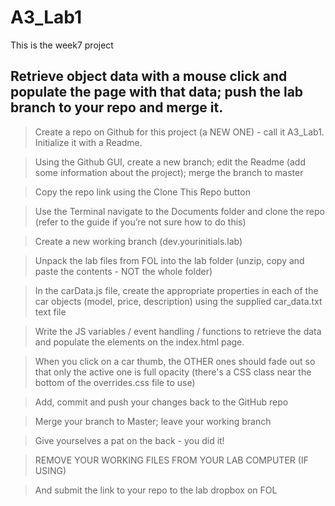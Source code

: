 # A3_Lab1
This is the week7 project


## Retrieve object data with a mouse click and populate the page with that data; push the lab branch to your repo and merge it.

> Create a repo on Github for this project (a NEW ONE) - call it A3_Lab1. Initialize it with a Readme.

> Using the Github GUI, create a new branch; edit the Readme (add some information about the project); merge the branch to master

> Copy the repo link using the Clone This Repo button

> Use the Terminal navigate to the Documents folder and clone the repo (refer to the guide if you’re not sure how to do this)

> Create a new working branch (dev.yourinitials.lab)

> Unpack the lab files from FOL into the lab folder (unzip, copy and paste the contents - NOT the whole folder)

> In the carData.js file, create the appropriate properties in each of the car objects (model, price, description) using the supplied car_data.txt text file

> Write the JS variables / event handling / functions to retrieve the data and populate the elements on the index.html page.

> When you click on a car thumb, the OTHER ones should fade out so that only the active one is full opacity (there's a CSS class near the bottom of the overrides.css file to use)

> Add, commit and push your changes back to the GitHub repo

> Merge your branch to Master; leave your working branch

> Give yourselves a pat on the back - you did it!

> REMOVE YOUR WORKING FILES FROM YOUR LAB COMPUTER (IF USING)

> And submit the link to your repo to the lab dropbox on FOL
